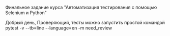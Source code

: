 
Финальное задание курса "Автоматизация тестирования с помощью Selenium и Python" 

Добрый день, Проверяющий, тесты можно запустить простой командой pytest -v --tb=line --language=en -m need_review
